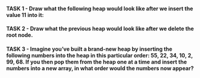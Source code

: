 #### TASK 1 - Draw what the following heap would look like after we insert the value 11 into it:

#### TASK 2 - Draw what the previous heap would look like after we delete the root node.

#### TASK 3 - Imagine you’ve built a brand-new heap by inserting the following numbers into the heap in this particular order: 55, 22, 34, 10, 2, 99, 68. If you then pop them from the heap one at a time and insert the numbers into a new array, in what order would the numbers now appear?
